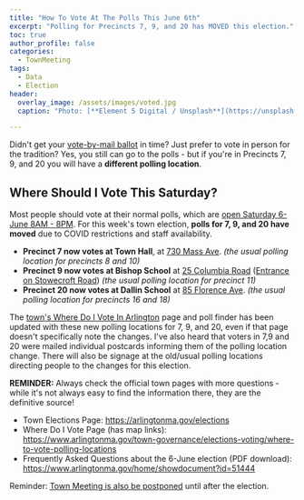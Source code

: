 ```yaml
---
title: "How To Vote At The Polls This June 6th"
excerpt: "Polling for Precincts 7, 9, and 20 has MOVED this election."
toc: true
author_profile: false
categories:
  - TownMeeting
tags:
  - Data
  - Election
header:
  overlay_image: /assets/images/voted.jpg
  caption: "Photo: [**Element 5 Digital / Unsplash**](https://unsplash.com/@element5digital)"

---
```


Didn't get your [vote-by-mail ballot](/townmeeting/vote-by-mail-2020/) in time?  Just prefer to vote in person for the tradition?  Yes, you still can go to the polls - but if you're in Precincts 7, 9, and 20 you will have a **different polling location**. 

## Where Should I Vote This Saturday?

Most people should vote at their normal polls, which are [open Saturday 6-June 8AM - 8PM](https://www.arlingtonma.gov/Home/Components/News/News/10198/).  For this week's town election, **polls for 7, 9, and 20 have moved** due to COVID restrictions and staff availability.  

- **Precinct 7 now votes at Town Hall**, at [730 Mass Ave](https://www.google.com/maps/place/Robbins+Memorial+Town+Hall/@42.4158888,-71.1585642,17z/data=!3m1!4b1!4m5!3m4!1s0x89e376501bc60af3:0xb40dbfbab152d8b1!8m2!3d42.4158849!4d-71.1563702). _(the usual polling location for precincts 8 and 10)_
- **Precinct 9 now votes at Bishop School** at [25 Columbia Road](https://www.google.com/maps/place/Bishop+Elementary+School/@42.4243549,-71.156994,17z/data=!3m1!4b1!4m5!3m4!1s0x89e3765d13eb17a9:0x1f86759a872c7dc5!8m2!3d42.424351!4d-71.1548) ([Entrance on Stowecroft Road](https://www.google.com/maps/@42.4240194,-71.1540615,3a,75y,287.86h,81.01t/data=!3m7!1e1!3m5!1s9hPDz4F9HLgczHsK11Q8MQ!2e0!6s%2F%2Fgeo1.ggpht.com%2Fcbk%3Fpanoid%3D9hPDz4F9HLgczHsK11Q8MQ%26output%3Dthumbnail%26cb_client%3Dmaps_sv.tactile.gps%26thumb%3D2%26w%3D203%26h%3D100%26yaw%3D54.651413%26pitch%3D0%26thumbfov%3D100!7i13312!8i6656)) _(the usual polling location for precinct 11)_
- **Precinct 20 now votes at Dallin School** at [85 Florence Ave](https://www.google.com/maps/place/Dallin+Elementary+School/@42.4177139,-71.190053,17z/data=!3m1!4b1!4m5!3m4!1s0x89e3762967f7c901:0x7a443b3a76b10ccc!8m2!3d42.41771!4d-71.187859). _(the usual polling location for precincts 16 and 18)_

The [town's Where Do I Vote In Arlington](https://www.arlingtonma.gov/town-governance/elections-voting/where-to-vote-polling-locations) page and poll finder has been updated with these new polling locations for 7, 9, and 20, even if that page doesn't specifically note the changes.  I've also heard that voters in 7,9 and 20 were mailed individual postcards informing them of the polling location change.  There will also be signage at the old/usual polling locations directing people to the changes for this election.

**REMINDER:** Always check the official town pages with more questions - while it's not always easy to find the information there, they are the definitive source!

- Town Elections Page: https://arlingtonma.gov/elections
- Where Do I Vote Page (has map links): https://www.arlingtonma.gov/town-governance/elections-voting/where-to-vote-polling-locations
- Frequently Asked Questions about the 6-June election (PDF download): https://www.arlingtonma.gov/home/showdocument?id=51444 

Reminder: [Town Meeting is also be postponed](/townmeeting/town-meeting-during-covid/) until after the election.
